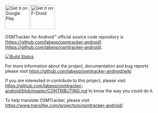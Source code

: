 [<img alt='Get it on Google Play' src='https://play.google.com/intl/en_us/badges/images/generic/en_badge_web_generic.png' height="80"/>](https://play.google.com/store/apps/details?id=net.osmtracker)
[<img src="https://f-droid.org/badge/get-it-on.png" alt="Get it on F-Droid" height="80">](https://f-droid.org/app/net.osmtracker)

OSMTracker for Android™ official source code repository is [https://github.com/labexp/osmtracker-android](https://github.com/labexp/osmtracker-android).

[![Build Status](https://travis-ci.org/labexp/osmtracker-android.svg?branch=master)](https://travis-ci.org/labexp/osmtracker-android)

For more information about the project, documentation and bug reports please visit https://github.com/labexp/osmtracker-android/wiki

If you are interested in contribute to this project, please visit https://github.com/labexp/osmtracker-android/blob/master/CONTRIBUTING.md to know the way you could do it. 

To help translate OSMTracker, please visit https://www.transifex.com/projects/p/osmtracker-android/
